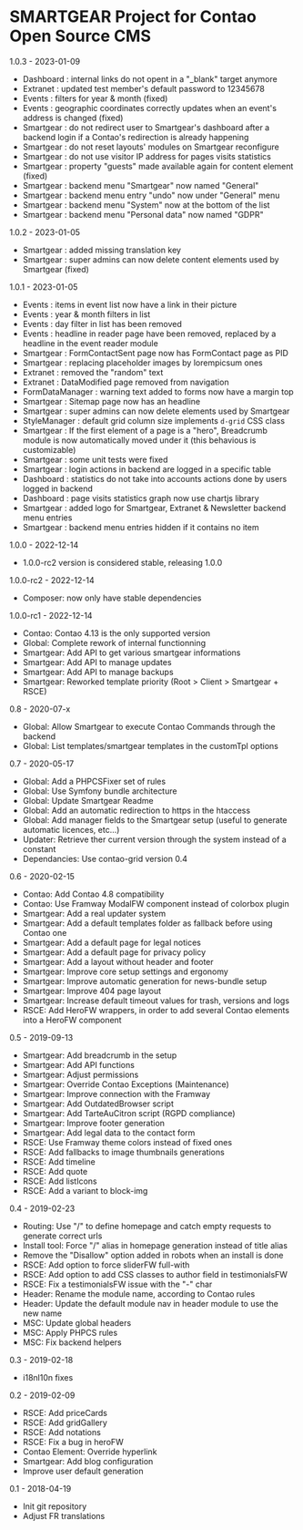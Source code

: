 SMARTGEAR Project for Contao Open Source CMS
========
1.0.3 - 2023-01-09
- Dashboard : internal links do not opent in a "\_blank" target anymore
- Extranet : updated test member's default password to 12345678
- Events : filters for year & month (fixed)
- Events : geographic coordinates correctly updates when an event's address is changed (fixed)
- Smartgear : do not redirect user to Smartgear's dashboard after a backend login if a Contao's redirection is already happening 
- Smartgear : do not reset layouts' modules on Smartgear reconfigure
- Smartgear : do not use visitor IP address for pages visits statistics
- Smartgear : property "guests" made available again for content element (fixed)
- Smartgear : backend menu "Smartgear" now named "General"
- Smartgear : backend menu entry "undo" now under "General" menu
- Smartgear : backend menu "System" now at the bottom of the list
- Smartgear : backend menu "Personal data" now named "GDPR"

1.0.2 - 2023-01-05
- Smartgear : added missing translation key
- Smartgear : super admins can now delete content elements used by Smartgear (fixed)

1.0.1 - 2023-01-05
- Events : items in event list now have a link in their picture
- Events : year & month filters in list
- Events : day filter in list has been removed
- Events : headline in reader page have been removed, replaced by a headline in the event reader module
- Smartgear : FormContactSent page now has FormContact page as PID
- Smartgear : replacing placeholder images by lorempicsum ones
- Extranet : removed the "random" text
- Extranet : DataModified page removed from navigation
- FormDataManager : warning text added to forms now have a margin top
- Smartgear : Sitemap page now has an headline
- Smartgear : super admins can now delete elements used by Smartgear
- StyleManager : default grid column size implements `d-grid` CSS class
- Smartgear : If the first element of a page is a "hero", Breadcrumb module is now automatically moved under it (this behavious is customizable) 
- Smartgear : some unit tests were fixed
- Smartgear : login actions in backend are logged in a specific table
- Dashboard : statistics do not take into accounts actions done by users logged in backend
- Dashboard : page visits statistics graph now use chartjs library
- Smartgear : added logo for Smartgear, Extranet & Newsletter backend menu entries
- Smartgear : backend menu entries hidden if it contains no item


1.0.0 - 2022-12-14
- 1.0.0-rc2 version is considered stable, releasing 1.0.0

1.0.0-rc2 - 2022-12-14
- Composer: now only have stable dependencies

1.0.0-rc1 - 2022-12-14
- Contao: Contao 4.13 is the only supported version
- Global: Complete rework of internal functionning
- Smartgear: Add API to get various smartgear informations
- Smartgear: Add API to manage updates
- Smartgear: Add API to manage backups
- Smartgear: Reworked template priority (Root > Client > Smartgear + RSCE)

0.8 - 2020-07-x
- Global: Allow Smartgear to execute Contao Commands through the backend
- Global: List templates/smartgear templates in the customTpl options

0.7 - 2020-05-17
- Global: Add a PHPCSFixer set of rules
- Global: Use Symfony bundle architecture
- Global: Update Smartgear Readme
- Global: Add an automatic redirection to https in the htaccess
- Global: Add manager fields to the Smartgear setup (useful to generate automatic licences, etc...)
- Updater: Retrieve ther current version through the system instead of a constant
- Dependancies: Use contao-grid version 0.4

0.6 - 2020-02-15
- Contao: Add Contao 4.8 compatibility
- Contao: Use Framway ModalFW component instead of colorbox plugin
- Smartgear: Add a real updater system
- Smartgear: Add a default templates folder as fallback before using Contao one
- Smartgear: Add a default page for legal notices
- Smartgear: Add a default page for privacy policy
- Smartgear: Add a layout without header and footer
- Smartgear: Improve core setup settings and ergonomy
- Smartgear: Improve automatic generation for news-bundle setup
- Smartgear: Improve 404 page layout
- Smartgear: Increase default timeout values for trash, versions and logs
- RSCE: Add HeroFW wrappers, in order to add several Contao elements into a HeroFW component

0.5 - 2019-09-13
- Smartgear: Add breadcrumb in the setup
- Smartgear: Add API functions
- Smartgear: Adjust permissions
- Smartgear: Override Contao Exceptions (Maintenance)
- Smartgear: Improve connection with the Framway
- Smartgear: Add OutdatedBrowser script 
- Smartgear: Add TarteAuCitron script (RGPD compliance)
- Smartgear: Improve footer generation
- Smartgear: Add legal data to the contact form
- RSCE: Use Framway theme colors instead of fixed ones
- RSCE: Add fallbacks to image thumbnails generations
- RSCE: Add timeline
- RSCE: Add quote
- RSCE: Add listIcons
- RSCE: Add a variant to block-img

0.4 - 2019-02-23
- Routing: Use "/" to define homepage and catch empty requests to generate correct urls
- Install tool: Force "/" alias in homepage generation instead of title alias
- Remove the "Disallow" option added in robots when an install is done
- RSCE: Add option to force sliderFW full-with
- RSCE: Add option to add CSS classes to author field in testimonialsFW
- RSCE: Fix a testimonialsFW issue with the "-" char
- Header: Rename the module name, according to Contao rules
- Header: Update the default module nav in header module to use the new name
- MSC: Update global headers
- MSC: Apply PHPCS rules
- MSC: Fix backend helpers

0.3 - 2019-02-18
- i18nl10n fixes

0.2 - 2019-02-09
- RSCE: Add priceCards
- RSCE: Add gridGallery
- RSCE: Add notations
- RSCE: Fix a bug in heroFW
- Contao Element: Override hyperlink
- Smartgear: Add blog configuration
- Improve user default generation

0.1 - 2018-04-19
- Init git repository
- Adjust FR translations
